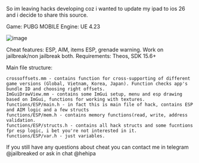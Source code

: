 So im leaving hacks developing coz i wanted to update my ipad to ios 26 and i decide to share this source. 

Game: PUBG MOBILE
Engine: UE 4.23

![image](https://github.com/user-attachments/assets/95b05157-32d8-4b6a-ac5f-a5a903013989)


Cheat features: ESP, AIM, items ESP, grenade warning.
Work on jailbreak/non jailbreak both.
Requirements: Theos, SDK 15.6+

Main file structure:

    crossoffsets.mm - contains function for cross-supporting of different game versions (Global, Vietnam, Korea, Japan). Function checks app's bundle ID and choosing right offsets.
    ImGuiDrawView.mm - contains some ImGui setup, menu and esp drawing based on ImGui, functions for working with textures.
    functions/ESP/main.h - in fact this is main file of hack, contains ESP and AIM logic and a few structs
    functions/ESP/mem.h - contains memory functions(read, write, address validation.
    functions/ESP/structs.h - contains all hack structs and some fucntions fpr esp logic, i bet you're not interested in it.
    functions/ESP/var.h - just variables.

If you still have any questions about cheat you can contact me in telegram @jailbreaked or ask in chat @hehipa

